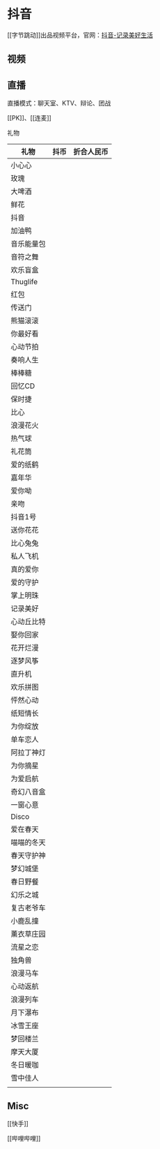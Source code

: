 # 抖音

[[字节跳动]]出品视频平台，官网：[抖音-记录美好生活](https://www.douyin.com/)


## 视频




## 直播

直播模式：聊天室、KTV、辩论、团战

[[PK]]、[[连麦]]



礼物

| 礼物       | 抖币 | 折合人民币 |
|------------|------|------------|
| 小心心     |      |            |
| 玫瑰       |      |            |
| 大啤酒     |      |            |
| 鲜花       |      |            |
| 抖音       |      |            |
| 加油鸭     |      |            |
| 音乐能量包 |      |            |
| 音符之舞   |      |            |
| 欢乐盲盒   |      |            |
| Thuglife   |      |            |
| 红包       |      |            |
| 传送门     |      |            |
| 熊猫滚滚   |      |            |
| 你最好看   |      |            |
| 心动节拍   |      |            |
| 奏响人生   |      |            |
| 棒棒糖     |      |            |
| 回忆CD     |      |            |
| 保时捷     |      |            |
| 比心       |      |            |
| 浪漫花火   |      |            |
| 热气球     |      |            |
| 礼花筒     |      |            |
| 爱的纸鹤   |      |            |
| 嘉年华     |      |            |
| 爱你呦     |      |            |
| 亲吻       |      |            |
| 抖音1号    |      |            |
| 送你花花   |      |            |
| 比心兔兔   |      |            |
| 私人飞机   |      |            |
| 真的爱你   |      |            |
| 爱的守护   |      |            |
| 掌上明珠   |      |            |
| 记录美好   |      |            |
| 心动丘比特 |      |            |
| 娶你回家   |      |            |
| 花开烂漫   |      |            |
| 逐梦风筝   |      |            |
| 直升机     |      |            |
| 欢乐拼图   |      |            |
| 怦然心动   |      |            |
| 纸短情长   |      |            |
| 为你绽放   |      |            |
| 单车恋人   |      |            |
| 阿拉丁神灯 |      |            |
| 为你摘星   |      |            |
| 为爱启航   |      |            |
| 奇幻八音盒 |      |            |
| 一窗心意    |      |            |
| Disco      |      |            |
| 爱在春天   |      |            |
| 喵喵的冬天 |      |            |
| 春天守护神 |      |            |
| 梦幻城堡   |      |            |
| 春日野餐   |      |            |
| 幻乐之城   |      |            |
| 复古老爷车 |      |            |
| 小鹿乱撞   |      |            |
| 薰衣草庄园 |      |            |
| 流星之恋   |      |            |
| 独角兽     |      |            |
| 浪漫马车   |      |            |
| 心动返航   |      |            |
| 浪漫列车   |      |            |
| 月下瀑布   |      |            |
| 冰雪王座   |      |            |
| 梦回楼兰   |      |            |
| 摩天大厦   |      |            |
| 冬日暖咖   |      |            |
| 雪中佳人   |      |            |
|            |      |            |



## Misc

[[快手]]

[[哔哩哔哩]]




